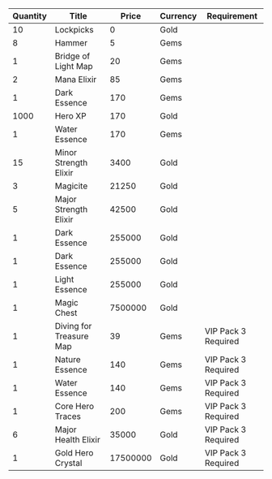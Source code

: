 | Quantity | Title | Price | Currency |  Requirement |
| -------- | ----- | ----- | -------- |  ----------- |
| 10 | Lockpicks | 0 | Gold |  |
| 8 | Hammer | 5 | Gems |  |
| 1 | Bridge of Light Map | 20 | Gems |  |
| 2 | Mana Elixir | 85 | Gems |  |
| 1 | Dark Essence | 170 | Gems |  |
| 1000 | Hero XP | 170 | Gold |  |
| 1 | Water Essence | 170 | Gems |  |
| 15 | Minor Strength Elixir | 3400 | Gold |  |
| 3 | Magicite | 21250 | Gold |  |
| 5 | Major Strength Elixir | 42500 | Gold |  |
| 1 | Dark Essence | 255000 | Gold |  |
| 1 | Dark Essence | 255000 | Gold |  |
| 1 | Light Essence | 255000 | Gold |  |
| 1 | Magic Chest | 7500000 | Gold |  |
| 1 | Diving for Treasure Map | 39 | Gems | VIP Pack 3 Required |
| 1 | Nature Essence | 140 | Gems | VIP Pack 3 Required |
| 1 | Water Essence | 140 | Gems | VIP Pack 3 Required |
| 1 | Core Hero Traces | 200 | Gems | VIP Pack 3 Required |
| 6 | Major Health Elixir | 35000 | Gold | VIP Pack 3 Required |
| 1 | Gold Hero Crystal | 17500000 | Gold | VIP Pack 3 Required |
